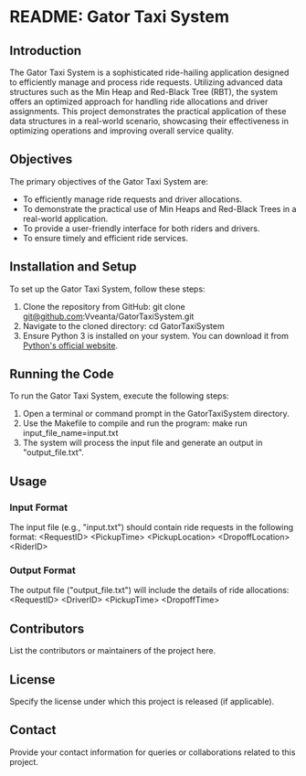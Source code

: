 # README: Gator Taxi System

## Introduction
The Gator Taxi System is a sophisticated ride-hailing application designed to efficiently manage and process ride requests. Utilizing advanced data structures such as the Min Heap and Red-Black Tree (RBT), the system offers an optimized approach for handling ride allocations and driver assignments. This project demonstrates the practical application of these data structures in a real-world scenario, showcasing their effectiveness in optimizing operations and improving overall service quality.

## Objectives
The primary objectives of the Gator Taxi System are:
- To efficiently manage ride requests and driver allocations.
- To demonstrate the practical use of Min Heaps and Red-Black Trees in a real-world application.
- To provide a user-friendly interface for both riders and drivers.
- To ensure timely and efficient ride services.

## Installation and Setup
To set up the Gator Taxi System, follow these steps:
1. Clone the repository from GitHub:
git clone git@github.com:Vveanta/GatorTaxiSystem.git
2. Navigate to the cloned directory:
cd GatorTaxiSystem
3. Ensure Python 3 is installed on your system. You can download it from [Python's official website](https://www.python.org/downloads/).

## Running the Code
To run the Gator Taxi System, execute the following steps:
1. Open a terminal or command prompt in the GatorTaxiSystem directory.
2. Use the Makefile to compile and run the program:
make run input_file_name=input.txt
3. The system will process the input file and generate an output in "output_file.txt".

## Usage

### Input Format
The input file (e.g., "input.txt") should contain ride requests in the following format:
&lt;RequestID&gt; &lt;PickupTime&gt; &lt;PickupLocation&gt; &lt;DropoffLocation&gt; &lt;RiderID&gt;

### Output Format
The output file ("output_file.txt") will include the details of ride allocations:
&lt;RequestID&gt; &lt;DriverID&gt; &lt;PickupTime&gt; &lt;DropoffTime&gt;

## Contributors
List the contributors or maintainers of the project here.

## License
Specify the license under which this project is released (if applicable).

## Contact
Provide your contact information for queries or collaborations related to this project.
